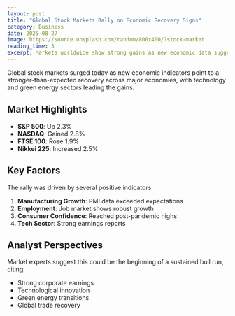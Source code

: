 ```yaml
---
layout: post
title: "Global Stock Markets Rally on Economic Recovery Signs"
category: Business
date: 2025-08-27
image: https://source.unsplash.com/random/800x400/?stock-market
reading_time: 3
excerpt: Markets worldwide show strong gains as new economic data suggests robust recovery and growth across major economies.
---
```


Global stock markets surged today as new economic indicators point to a stronger-than-expected recovery across major economies, with technology and green energy sectors leading the gains.

## Market Highlights

- **S&P 500**: Up 2.3%
- **NASDAQ**: Gained 2.8%
- **FTSE 100**: Rose 1.9%
- **Nikkei 225**: Increased 2.5%

## Key Factors

The rally was driven by several positive indicators:

1. **Manufacturing Growth**: PMI data exceeded expectations
2. **Employment**: Job market shows robust growth
3. **Consumer Confidence**: Reached post-pandemic highs
4. **Tech Sector**: Strong earnings reports

## Analyst Perspectives

Market experts suggest this could be the beginning of a sustained bull run, citing:

- Strong corporate earnings
- Technological innovation
- Green energy transitions
- Global trade recovery
